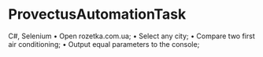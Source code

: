 # ProvectusAutomationTask
C#, Selenium
•	Open  rozetka.com.ua;
•	Select any city; 
•	Compare two first air conditioning;
•	Output equal parameters to the console;
